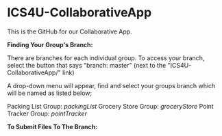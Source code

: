 # ICS4U-CollaborativeApp

This is the GitHub for our Collaborative App.

**Finding Your Group's Branch:**

There are branches for each individual group. To access your branch, select the button that says "branch: master" 
(next to the "ICS4U-CollaborativeApp/" link)

A drop-down menu will appear, find and select your groups branch which will be named as listed below;

Packing List Group: *packingList*
Grocery Store Group: *groceryStore*
Point Tracker Group: *pointTracker*

**To Submit Files To The Branch:**

